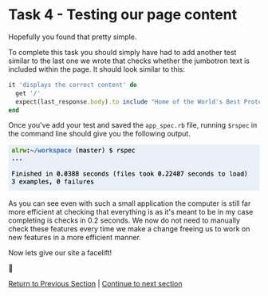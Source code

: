 Task 4 - Testing our page content
=================================

Hopefully you found that pretty simple.

To complete this task you should simply have had to add another test similar to the last one we wrote that checks whether the jumbotron text is included within the page. It should look similar to this:

```ruby
it 'displays the correct content' do
  get '/'
  expect(last_response.body).to include "Home of the World's Best Prototypes"
end
```

Once you've add your test and saved the `app_spec.rb` file, running `$rspec` in the command line should give you the following output.

![rspec tests passing](../images/rspecPass.png)

As you can see even with such a small application the computer is still far more efficient at checking that everything is as it's meant to be in my case completing is checks in 0.2 seconds. We now do not need to manually check these features every time we make a change freeing us to work on new features in a more efficient manner.

Now lets give our site a facelift!

:twisted_rightwards_arrows:

[Return to Previous Section](../courseSections/section9.md) | [Continue to next section](../courseSections/section10.md)
